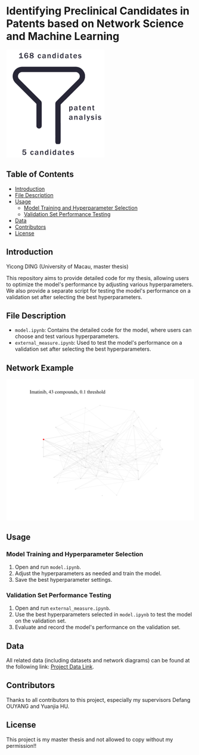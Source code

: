 # Identifying Preclinical Candidates in Patents based on Network Science and Machine Learning 

![illustration](illustration.png)

## Table of Contents

- [Introduction](#introduction)
- [File Description](#file-description)
- [Usage](#usage)
  - [Model Training and Hyperparameter Selection](#model-training-and-hyperparameter-selection)
  - [Validation Set Performance Testing](#validation-set-performance-testing)
- [Data](#data)
- [Contributors](#contributors)
- [License](#license)

## Introduction

Yicong DING (University of Macau, master thesis)

This repository aims to provide detailed code for my thesis, allowing users to optimize the model's performance by adjusting various hyperparameters. We also provide a separate script for testing the model's performance on a validation set after selecting the best hyperparameters.

## File Description

- `model.ipynb`: Contains the detailed code for the model, where users can choose and test various hyperparameters.
- `external_measure.ipynb`: Used to test the model's performance on a validation set after selecting the best hyperparameters.

## Network Example

![network](network.png)

## Usage

### Model Training and Hyperparameter Selection

1. Open and run `model.ipynb`.
2. Adjust the hyperparameters as needed and train the model.
3. Save the best hyperparameter settings.

### Validation Set Performance Testing

1. Open and run `external_measure.ipynb`.
2. Use the best hyperparameters selected in `model.ipynb` to test the model on the validation set.
3. Evaluate and record the model's performance on the validation set.

## Data

All related data (including datasets and network diagrams) can be found at the following link: [Project Data Link](https://drive.google.com/drive/folders/1uPnhdctQK4qsNEmGkpP4dNkZsKOkkYVz?usp=sharing).

## Contributors

Thanks to all contributors to this project, especially my supervisors Defang OUYANG and Yuanjia HU.

## License

This project is my master thesis and not allowed to copy without my permission!!
